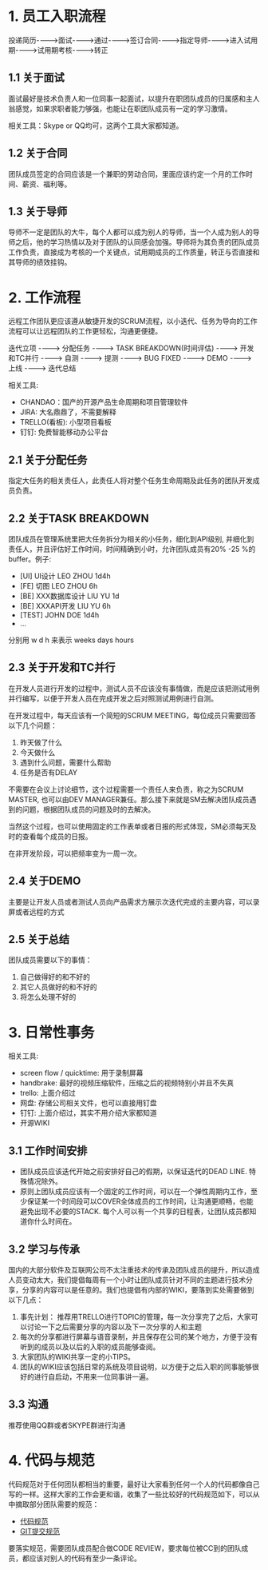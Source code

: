 # 1. 员工入职流程

投递简历---->面试---->通过---->签订合同---->指定导师---->进入试用期---->试用期考核---->转正

## 1.1 关于面试

面试最好是技术负责人和一位同事一起面试，以提升在职团队成员的归属感和主人翁感觉，如果求职者能力够强，也能让在职团队成员有一定的学习激情。

相关工具：Skype or QQ均可，这两个工具大家都知道。

## 1.2 关于合同

团队成员签定的合同应该是一个兼职的劳动合同，里面应该约定一个月的工作时间、薪资、福利等。

## 1.3 关于导师

导师不一定是团队的大牛，每个人都可以成为别人的导师，当一个人成为别人的导师之后，他的学习热情以及对于团队的认同感会加强。导师将为其负责的团队成员工作负责，直接成为考核的一个关键点，试用期成员的工作质量，转正与否直接和其导师的绩效挂钩。

# 2. 工作流程

远程工作团队更应该遵从敏捷开发的SCRUM流程，以小迭代、任务为导向的工作流程可以让远程团队的工作更轻松，沟通更便捷。

迭代立项 ----> 分配任务 ----> TASK BREAKDOWN(时间评估) ----> 开发和TC并行 ----> 自测 ----> 提测 ----> BUG FIXED ----> DEMO ----> 上线 ----> 迭代总结

相关工具: 
  * CHANDAO：国产的开源产品生命周期和项目管理软件
  * JIRA: 大名鼎鼎了，不需要解释
  * TRELLO(看板): 小型项目看板
  * 钉钉: 免费智能移动办公平台

## 2.1 关于分配任务

指定大任务的相关责任人，此责任人将对整个任务生命周期及此任务的团队开发成员负责。

## 2.2 关于TASK BREAKDOWN

团队成员在管理系统里把大任务拆分为相关的小任务，细化到API级别, 并细化到责任人，并且评估好工作时间，时间精确到小时，允许团队成员有20% -25 %的buffer。例子:  

* [UI] UI设计  LEO ZHOU  1d4h
* [FE] 切图    LEO ZHOU  6h
* [BE] XXX数据库设计  LIU YU  1d
* [BE] XXXAPI开发  LIU YU  6h
* [TEST]  JOHN DOE  1d4h
* …

分别用 w d h 来表示 weeks days hours

## 2.3 关于开发和TC并行

在开发人员进行开发的过程中，测试人员不应该没有事情做，而是应该把测试用例并行编写，以便于开发人员在完成开发之后对照测试用例进行自测。

在开发过程中，每天应该有一个简短的SCRUM MEETING，每位成员只需要回答以下几个问题：

  1. 昨天做了什么
  1. 今天做什么
  1. 遇到什么问题，需要什么帮助
  1. 任务是否有DELAY

不需要在会议上讨论细节，这个过程需要一个责任人来负责，称之为SCRUM MASTER, 也可以由DEV MANAGER兼任。那么接下来就是SM去解决团队成员遇到的问题，根据团队成员的问题及时的去解决。 

当然这个过程，也可以使用固定的工作表单或者日报的形式体现，SM必须每天及时的查看每个成员的日报。

在非开发阶段，可以把频率变为一周一次。

## 2.4 关于DEMO

主要是让开发人员或者测试人员向产品需求方展示次迭代完成的主要内容，可以录屏或者远程的方式

## 2.5 关于总结

团队成员需要以下的事情：

  1. 自己做得好的和不好的
  1. 其它人员做好的和不好的
  1. 将怎么处理不好的

# 3. 日常性事务

  相关工具:

  * screen flow / quicktime: 用于录制屏幕
  * handbrake: 最好的视频压缩软件，压缩之后的视频特别小并且不失真
  * trello: 上面介绍过
  * 网盘: 存储公司相关文件，也可以直接用钉盘
  * 钉钉: 上面介绍过，其实不用介绍大家都知道
  * 开源WIKI

## 3.1 工作时间安排

  * 团队成员应该迭代开始之前安排好自己的假期，以保证迭代的DEAD LINE. 特殊情况除外。
  * 原则上团队成员应该有一个固定的工作时间，可以在一个弹性周期内工作，至少保证某一个时间段可以COVER全体成员的工作时间，让沟通更顺畅，也能避免出现不必要的STACK. 每个人可以有一个共享的日程表，让团队成员都知道你什么时间在。

## 3.2 学习与传承

  国内的大部分软件及互联网公司不太注重技术的传承及团队成员的提升，所以造成人员变动太大，我们提倡每周有一个小时让团队成员针对不同的主题进行技术分享，分享的内容可以是任意的。我们也提倡有内部的WIKI，要落到实处需要做到以下几点：

  1. 事先计划： 推荐用TRELLO进行TOPIC的管理，每一次分享完了之后，大家可以讨论一下之后需要分享的内容以及下一次分享的人和主题
  2. 每次的分享都进行屏幕与语音录制，并且保存在公司的某个地方，方便于没有听到的成员以及以后的入职的成员能够查阅。
  3. 大家团队的WIKI共享一定的小TIPS。
  4. 团队的WIKI应该包括日常的系统及项目说明，以方便于之后入职的同事能够很好的进行自启动，不用来一位同事讲一遍。
  
## 3.3 沟通

  推荐使用QQ群或者SKYPE群进行沟通

# 4. 代码与规范

  代码规范对于任何团队都相当的重要，最好让大家看到任何一个人的代码都像自己写的一样。这样大家的工作会更和谐，收集了一些比较好的代码规范如下，可以从中摘取部分团队需要的规范：

  * [代码规范](https://github.com/ecomfe/spec)
  * [GIT提交规范](https://seesparkbox.com/foundry/semantic_commit_messages)

要落实规范，需要团队成员配合做CODE REVIEW，要求每位被CC到的团队成员，都应该对别人的代码有至少一条评论。
